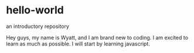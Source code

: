 # hello-world
an introductory repository

Hey guys, my name is Wyatt, and I am brand new to coding. I am excited to learn as much as possible.
I will start by learning javascript.

